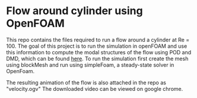# Flow around cylinder using OpenFOAM
This repo contains the files required to run a flow around a cylinder at Re = 100. The goal of this project is to run the simulation in openFOAM and use this information to compute the modal structures of the flow using POD and DMD, which can be found [here](https://github.com/smkondo/oscillatingcylinder).
To run the simulation first create the mesh using blockMesh and run using simpleFoam, a steady-state solver in OpenFoam.

The resulting animation of the flow is also attached in the repo as "velocity.ogv" The downloaded video can be viewed on google chrome.
